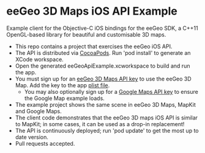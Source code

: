 eeGeo 3D Maps iOS API Example
=============================

Example client for the Objective-C iOS bindings for the eeGeo SDK, a C++11 OpenGL-based library for beautiful and customisable 3D maps.

* This repo contains a project that exercises the eeGeo iOS API.
* The API is distributed via [CocoaPods](https://cocoapods.org/pods/eegeo). Run 'pod install' to generate an XCode workspace.
* Open the generated eeGeoApiExample.xcworkspace to build and run the app.
* You must sign up for an [eeGeo 3D Maps API key](https://www.eegeo.com/developers/apikeys/) to use the eeGeo 3D Map. Add the key to the app [plist file](https://github.com/eegeo/ios-api-example/blob/master/ExampleApp/eeGeoApiExample-Info.plist#L5-L8).
	* You may also optionally sign up for a [Google Maps API key](https://developers.google.com/maps/documentation/ios/start#step_5_get_an_ios_api_key) to ensure the Google Map example loads. 
* The example project shows the same scene in eeGeo 3D Maps, MapKit and Google Maps. 
* The client code demonstrates that the eeGeo 3D maps iOS API is similar to MapKit; in some cases, it can be used as a drop-in replacement!
* The API is continuously deployed; run 'pod update' to get the most up to date version.
* Pull requests accepted.
